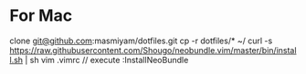 # For Mac
clone git@github.com:masmiyam/dotfiles.git 
cp -r dotfiles/* ~/
curl -s https://raw.githubusercontent.com/Shougo/neobundle.vim/master/bin/install.sh  | sh
vim .vimrc // execute :InstallNeoBundle
